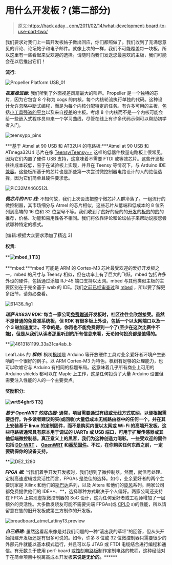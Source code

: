 # 用什么开发板？(第二部分)

> 原文:[https://hack aday . com/2011/02/14/what-development-board-to-use-part-two/](https://hackaday.com/2011/02/14/what-development-board-to-use-part-two/)

我们要求对我们上一篇开发板帖子做出回应，你们都照做了。我们收到了充满您意见的评论、论坛帖子和电子邮件。就像上次的一样，我们不可能覆盖每一块板，所以这里有一些看起来受欢迎的选择。请随时向我们发送您最喜欢的主板，我们可能会在以后推出它们！

**流行:**

![](../Images/5c001b8897d206da484fa5f7666b1fa9.png "Propeller Platform USB_01")

***视差推进器:*** 我们听到了外面视差风扇最大的叫声。Propeller 是一个独特的芯片，因为它包含 8 个称为 cogs 的内核，每个内核轮流执行单独的代码。这种设计允许忽略中断式编程，而是为每个内核分配特定的任务。有许多可用的主板，包括[小工具强盗的平台](http://hackaday.com/2010/10/19/propeller-platform-prototyping-board-gets-an-upgrade/)以及来自[视差](http://www.parallax.com/Store/Microcontrollers/PropellerAccessories/tabid/786/ProductID/423/List/0/Default.aspx?SortField=ProductName,ProductName)的主板。考虑 8 个内核而不是一个内核可能会给一些嵌入式程序员带来一个学习曲线，尽管在线上有许多代码示例可以帮助初学者入门。

![](../Images/627df4aa00f52fc611b4519efa4735e1.png "teensypp_pins")

***基于 Atmel at 90 USB 和 AT32U4 的电路板:***Atmel at 90 USB 和 ATmega32U4 芯片在像 [Teensy/Teensy++](http://www.pjrc.com/teensy/) 这样的低器件数量电路板上很常见，因为它们内置了硬件 USB 支持，这意味着不需要 FTDI 或等效芯片。这些开发板往往成本较低，易于在试验板上实现，并且在 Teensy 等情况下，与 Arduino IDE [兼容](http://www.pjrc.com/teensy/teensyduino.html)。这些板所基于的芯片也是那些第一次尝试微控制器电路设计的人的绝佳选择，因为它们简单且硬件要求低。

![](../Images/06091fb2be207d01ee72c04d8828fc81.png "PIC32MX460512L")

***微芯片的 PIC 线:*** 不知何故，我们上次设法把整个微芯片人群冷落了。一组流行的微控制器，其市场细分与 Atmel 的芯片相似，这些芯片从低端和低成本的 8 位系列到高端的 16 位和 32 位型号不等。我们收到了[的](http://www.microchipdirect.com/productsearch.aspx?Keywords=DM164127)好的[号](http://www.mikroe.com/eng/products/view/318/pic32mx4-multimedia-board/#mmb_onboard)的的[开发](http://www.mikroe.com/)的[板的](http://www.sparkfun.com/products/9645)的[的](http://www.microchip.com/stellent/idcplg?IdcService=SS_GET_PAGE&nodeId=1406&dDocName=en538340)的推荐，价格、功能和易用性各不相同。我们将依靠评论和论坛帖子来帮助说服您尝试哪种特定的模式。

[编辑:根据大众要求添加了精选 3]

****权贵:****

 ****![](../Images/afec9c0e9a25a53db11997b9dc556dc6.png "mbed_1")
T3】**

***mbed:***mbed 可能是 ARM 的 Cortex-M3 芯片最受欢迎的爱好开发板之一，mbed 的尺寸与 Teensy 相似，但在功率上有了巨大的飞跃。mbed 包括许多外设的硬件，包括通过添加 RJ-45 端口支持以太网。mbed 与其他类似主板的主要区别在于完全基于 web 的 IDE。我们[之前已经审查过](http://hackaday.com/2009/11/21/review-mbed-nxp-lpc1768-microcontroller/)和 [mbed](http://en.wikipedia.org/wiki/Mbed_microcontroller) ，所以要了解更多细节，请务必查看。

![](../Images/812265e2cb4053bf045d8edc740dfe54.png "61436_fig1")

*****瑞萨 RX62N RDK:*** 每当一家公司[免费赠送](http://hackaday.com/2010/11/14/renesas-rx-design-contest-110k-of-cash-and-prizes/)开发板时，社区往往会欣然接受。虽然不是普通的免费准系统板，但 RDK 有很多板上外设，包括一个以太网端口以及一个 3 轴加速度计。不幸的是，你再也不能免费得到一个了(至少在这次比赛中不能)，但是从我们从读者那里听到的所有信息来看，无论如何投资都是值得的。**

 **![](../Images/264981401d85a0dce03326c3497ea04c.png "4613181199_33a31ca4ab_b")

LeafLabs 的 ***枫树:*** 枫树[枫树](http://hackaday.com/2010/05/24/maple-r3-now-shipping/)是 Arduino 等开放硬件工具对业余爱好者环境产生影响的一个很好的例子。以 ARM Cortex-M3 为特色，枫树有足够的处理能力，也可以吹嘘它与 Arduino 有相同的标题布局。这意味着几乎所有商业上可用的 Arduino shields 都可以在 Maple 上工作，这是任何投资了大量 Arduino 设置但需要注入性能的人的一个主要卖点。

**奖励积分:**

**![](../Images/3e4371c5ef7710267154aeb5ed987b3b.png "wrt54ghr5")
T3】**

*****基于 OpenWRT 的路由器:*** 通常，项目需要通过有线或无线方式联网，以便根据需要运行。许多读者建议购买(或回收)大量低成本无线路由器中的任何一个，并在其上安装基于 linux 的定制固件，而不是购买内置以太网或 Wi-Fi 的高端开发板。这些电路板通常具有原本用于调试的 UARTs 或 USB 端口，可用于扩展传感器或其他低端微控制器。真正意义上的黑客，我们为这种创造力喝彩。一些受欢迎的固件包括 [DD-WRT](http://www.dd-wrt.com/site/index) 、 [OpenWRT](http://openwrt.org/) 和[番茄固件](http://www.polarcloud.com/tomato)。不过，在你购买任何东西之前，一定要确保你的设备支持。**

 **![](../Images/8ddd9725bba8fcb9a14f77870502eca9.png "DE2_1280")

***FPGA 板:*** 当我们着手开发开发板时，我们想到了微控制器。然而，就信号处理、定制高速逻辑或灵活性而言，FPGAs 是绝佳的选择。如今，业余爱好者的两个主要玩家是 Xilinx 和他们的[斯巴达](http://www.xilinx.com/onlinestore/s6_boards.htm)系列，以及 Altera 和他们的[旋风](http://www.altera.com/education/univ/materials/boards/de2/unv-de2-board.html)系列。两家公司都免费提供他们的 IDE**、**，选择哪种方式取决于个人偏好。两家公司还支持在 FPGA 上实现虚拟微控制器的 SoC 设计，这为任何爱好者或工程师增加了一层额外的灵活性。大多数发烧友可能不需要尖端 FPGAs(或 [CPLD](http://en.wikipedia.org/wiki/Complex_programmable_logic_device) s)的性能，所以请留意在售的旧开发板或第三方制作的开发板。

![](../Images/582065b230e55f0325cdef3fd123da0d.png "breadboard_atmel_attiny13.preview")

***自己搭建:*** 虽然这看起来像是对我们问题的一种“滚出我的草坪”的回答，但从头开始搭建开发板还是有很多可说的。如今，许多 8 位或 32 位微控制器只需要很少的外部元件就能以基本模式运行，并且可以与 JTAG 或 FTDI 电缆结合进行编程和通信。有无数关于使用 perf-board 或[蚀刻电路板](http://hackaday.com/2008/07/28/how-to-etch-a-single-sided-pcb/)制作定制电路的教程，这种经验对于在简单项目中脱离高成本开发板**来说是无价的。********